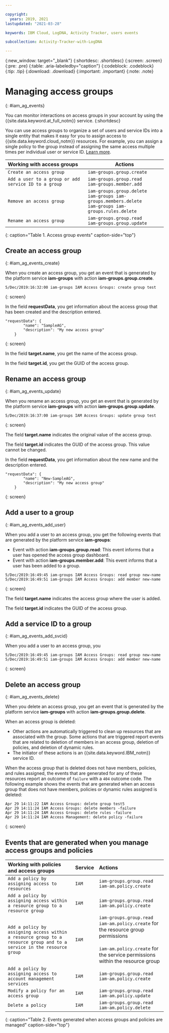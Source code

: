 ```yaml
---

copyright:
  years: 2019, 2021
lastupdated: "2021-03-28"

keywords: IBM Cloud, LogDNA, Activity Tracker, users events

subcollection: Activity-Tracker-with-LogDNA

---
```


{:new_window: target="_blank"}
{:shortdesc: .shortdesc}
{:screen: .screen}
{:pre: .pre}
{:table: .aria-labeledby="caption"}
{:codeblock: .codeblock}
{:tip: .tip}
{:download: .download}
{:important: .important}
{:note: .note}

# Managing access groups
{: #iam_ag_events}

You can monitor interactions on access groups in your account by using the {{site.data.keyword.at_full_notm}} service.
{:shortdesc}

You can use access groups to organize a set of users and service IDs into a single entity that makes it easy for you to assign access to {{site.data.keyword.cloud_notm}} resources. For example, you can assign a single policy to the group instead of assigning the same access multiple times per individual user or service ID. [Learn more](/docs/account?topic=account-groups).


| Working with access groups                                             | Actions                                        |
|:-----------------------------------------------------------------------|-----------------------------------------------|
| `Create an access group`                                               | `iam-groups.group.create` |
| `Add a user to a group or add service ID to a group`                   | `iam-groups.group.read` </br>`iam-groups.member.add` |
| `Remove an access group`                                               | `iam-groups.group.delete` </br>`iam-groups iam-groups.members.delete` </br>`iam-groups iam-groups.rules.delete` |
| `Rename an access group`                                               | `iam-groups.group.read` </br>`iam-groups.group.update` |
{: caption="Table 1. Access group events" caption-side="top"} 



## Create an access group
{: #iam_ag_events_create}

When you create an access group, you get an event that is generated by the platform service **iam-groups** with action **iam-groups.group.create**.

```
5/Dec/2019:16:32:00 iam-groups IAM Access Groups: create group test  
```
{: screen}

In the field **requestData**, you get information about the access group that has been created and the description entered.

```
"requestData": {
        "name": "SampleAG",
        "description": "My new access group"
    }
```
{: screen}

In the field **target.name**, you get the name of the access group.

In the field **target.id**, you get the GUID of the access group.


## Rename an access group
{: #iam_ag_events_update}

When you rename an access group, you get an event that is generated by the platform service **iam-groups** with action **iam-groups.group.update**.

```
5/Dec/2019:16:37:00 iam-groups IAM Access Groups: update group test
```
{: screen}

The field **target.name** indicates the original value of the access group.

The field **target.id** indicates the GUID of the access group. This value cannot be changed.

In the field **requestData**, you get information about the new name and the description entered.

```
"requestData": {
        "name": "New-SampleAG",
        "description": "My new access group"
    }
```
{: screen}

## Add a user to a group
{: #iam_ag_events_add_user}

When you add a user to an access group, you get the following events that are generated by the platform service **iam-groups**:

* Event with action **iam-groups.group.read**: This event informs that a user has opened the access group dashboard.
* Event with action **iam-groups.member.add**: This event informs that a user has been added to a group.

```
5/Dec/2019:16:49:45 iam-groups IAM Access Groups: read group new-name 
5/Dec/2019:16:49:51 iam-groups IAM Access Groups: add member new-name  
```
{: screen}


The field **target.name** indicates the access group where the user is added.

The field **target.id** indicates the GUID of the access group.





## Add a service ID to a group
{: #iam_ag_events_add_svcid}

When you add a user to an access group, you

```
5/Dec/2019:16:49:45 iam-groups IAM Access Groups: read group new-name 
5/Dec/2019:16:49:51 iam-groups IAM Access Groups: add member new-name  
```
{: screen}

## Delete an access group
{: #iam_ag_events_delete}

When you delete an access group, you get an event that is generated by the platform service **iam-groups** with action **iam-groups.group.delete**.

When an access group is deleted:
* Other actions are automatically triggered to clean up resources that are associated with the group. Some actions that are triggered report events that are related to deletion of members in an access group, deletion of policies, and deletion of dynamic rules. 
* The initiator of these actions is an {{site.data.keyword.IBM_notm}} service ID.


When the access group that is deleted does not have members, policies, and rules assigned, the events that are generated for any of these resources report an outcome of `failure` with a `404` outcome code. The following example shows the events that are generated when an access group that does not have members, policies or dynamic rules assigned is deleted:

```
Apr 29 14:11:22 IAM Access Groups: delete group test5
Apr 29 14:11:24 IAM Access Groups: delete members -failure
Apr 29 14:11:24 IAM Access Groups: delete rules -failure
Apr 29 14:11:24 IAM Access Management: delete policy -failure
```
{: screen}




## Events that are generated when you manage access groups and policies

| Working with policies and access groups                                | Service     | Actions                                        |
|:-----------------------------------------------------------------------|:------------|:-----------------------------------------------|
| `Add a policy by assigning access to resources`                        | `IAM`       | `iam-groups.group.read` </br>`iam-am.policy.create` |
| `Add a policy by assigning access within a resource group to a resource group` | `IAM`       |  `iam-groups.group.read` </br>`iam-am.policy.create` |
| `Add a policy by assigning access within a resource group to a resource group and to a service in the resource group` | `IAM` | `iam-groups.group.read` </br>`iam-am.policy.create` for the resource group permissions </br></br>`iam-am.policy.create` for the service permissions within the resource group |
| `Add a policy by assigning access to account management services`      | `IAM`       | `iam-groups.group.read` </br>`iam-am.policy.create` |
| `Modify a policy for an access group`                                  | `IAM`       | `iam-groups.group.read` </br>`iam-am.policy.update` |
| `Delete a policy`                                                      | `IAM`       | `iam-groups.group.read` </br>`iam-am.policy.delete` |
{: caption="Table 2. Events generated when access groups and policies are managed" caption-side="top"} 